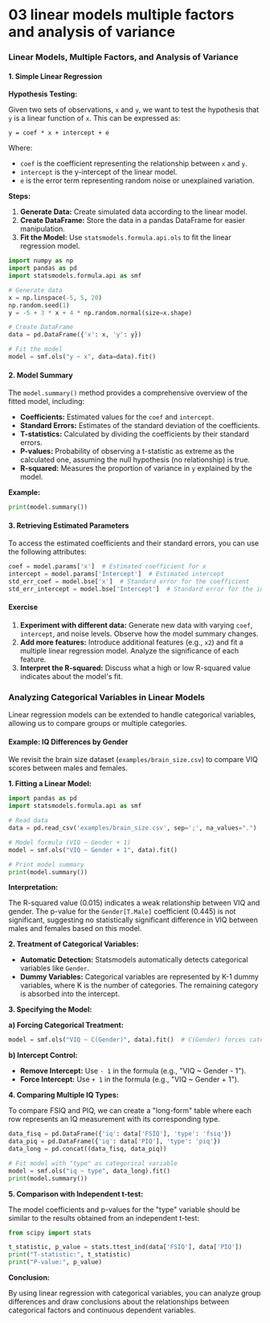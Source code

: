# 03 linear models multiple factors and analysis of variance

### Linear Models, Multiple Factors, and Analysis of Variance

#### 1. Simple Linear Regression

**Hypothesis Testing:**

Given two sets of observations, `x` and `y`, we want to test the hypothesis that `y` is a linear function of `x`. This can be expressed as:

```
y = coef * x + intercept + e
```

Where:

* `coef` is the coefficient representing the relationship between `x` and `y`.
* `intercept` is the y-intercept of the linear model.
* `e` is the error term representing random noise or unexplained variation.

**Steps:**

1. **Generate Data:** Create simulated data according to the linear model.
2. **Create DataFrame:** Store the data in a pandas DataFrame for easier manipulation.
3. **Fit the Model:** Use `statsmodels.formula.api.ols` to fit the linear regression model.

```python
import numpy as np
import pandas as pd
import statsmodels.formula.api as smf

# Generate data
x = np.linspace(-5, 5, 20)
np.random.seed(1)
y = -5 + 3 * x + 4 * np.random.normal(size=x.shape)

# Create DataFrame
data = pd.DataFrame({'x': x, 'y': y})

# Fit the model
model = smf.ols("y ~ x", data=data).fit()
```

#### 2. Model Summary

The `model.summary()` method provides a comprehensive overview of the fitted model, including:

* **Coefficients:** Estimated values for the `coef` and `intercept`.
* **Standard Errors:** Estimates of the standard deviation of the coefficients.
* **T-statistics:** Calculated by dividing the coefficients by their standard errors.
* **P-values:** Probability of observing a t-statistic as extreme as the calculated one, assuming the null hypothesis (no relationship) is true.
* **R-squared:** Measures the proportion of variance in `y` explained by the model.

**Example:**

```python
print(model.summary())
```

#### 3. Retrieving Estimated Parameters

To access the estimated coefficients and their standard errors, you can use the following attributes:

```python
coef = model.params['x']  # Estimated coefficient for x
intercept = model.params['Intercept']  # Estimated intercept
std_err_coef = model.bse['x']  # Standard error for the coefficient
std_err_intercept = model.bse['Intercept']  # Standard error for the intercept
```

#### Exercise

1. **Experiment with different data:** Generate new data with varying `coef`, `intercept`, and noise levels. Observe how the model summary changes.
2. **Add more features:** Introduce additional features (e.g., `x2`) and fit a multiple linear regression model. Analyze the significance of each feature.
3. **Interpret the R-squared:** Discuss what a high or low R-squared value indicates about the model's fit.

### Analyzing Categorical Variables in Linear Models

Linear regression models can be extended to handle categorical variables, allowing us to compare groups or multiple categories.

#### Example: IQ Differences by Gender

We revisit the brain size dataset (`examples/brain_size.csv`) to compare VIQ scores between males and females.

**1. Fitting a Linear Model:**

```python
import pandas as pd
import statsmodels.formula.api as smf

# Read data
data = pd.read_csv('examples/brain_size.csv', sep=';', na_values=".")

# Model formula (VIQ ~ Gender + 1)
model = smf.ols("VIQ ~ Gender + 1", data).fit()

# Print model summary
print(model.summary())
```

**Interpretation:**

The R-squared value (0.015) indicates a weak relationship between VIQ and gender. The p-value for the `Gender[T.Male]` coefficient (0.445) is not significant, suggesting no statistically significant difference in VIQ between males and females based on this model.

**2. Treatment of Categorical Variables:**

* **Automatic Detection:** Statsmodels automatically detects categorical variables like `Gender`.
* **Dummy Variables:** Categorical variables are represented by K-1 dummy variables, where K is the number of categories. The remaining category is absorbed into the intercept.

**3. Specifying the Model:**

**a) Forcing Categorical Treatment:**

```python
model = smf.ols("VIQ ~ C(Gender)", data).fit()  # C(Gender) forces categorical treatment
```

**b) Intercept Control:**

* **Remove Intercept:** Use `- 1` in the formula (e.g., "VIQ \~ Gender - 1").
* **Force Intercept:** Use `+ 1` in the formula (e.g., "VIQ \~ Gender + 1").

**4. Comparing Multiple IQ Types:**

To compare FSIQ and PIQ, we can create a "long-form" table where each row represents an IQ measurement with its corresponding type.

```python
data_fisq = pd.DataFrame({'iq': data['FSIQ'], 'type': 'fsiq'})
data_piq = pd.DataFrame({'iq': data['PIQ'], 'type': 'piq'})
data_long = pd.concat((data_fisq, data_piq))

# Fit model with "type" as categorical variable
model = smf.ols("iq ~ type", data_long).fit()
print(model.summary())
```

**5. Comparison with Independent t-test:**

The model coefficients and p-values for the "type" variable should be similar to the results obtained from an independent t-test:

```python
from scipy import stats

t_statistic, p_value = stats.ttest_ind(data['FSIQ'], data['PIQ'])
print("T-statistic:", t_statistic)
print("P-value:", p_value)
```

**Conclusion:**

By using linear regression with categorical variables, you can analyze group differences and draw conclusions about the relationships between categorical factors and continuous dependent variables.
